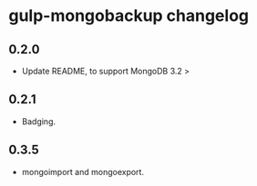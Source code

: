 # gulp-mongobackup changelog

## 0.2.0

- Update README, to support MongoDB 3.2 >

## 0.2.1

- Badging.

## 0.3.5

- mongoimport and mongoexport.